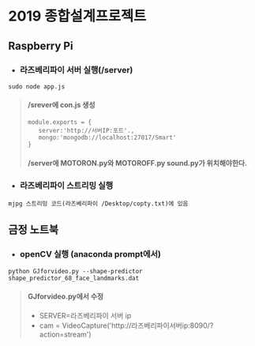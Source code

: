 # 2019 종합설계프로젝트


Raspberry Pi
------------

+ ### 라즈베리파이 서버 실행(/server)
```
sudo node app.js
```
> #### /srever에 con.js 생성
>```
>module.exports = {
>    server:'http://서버IP:포트'.,
>    mongo:'mongodb://localhost:27017/Smart'
>}
>```
> #### /server에 MOTORON.py와 MOTOROFF.py sound.py가 위치해야한다.

+ ### 라즈베리파이 스트리밍 실행
```
mjpg 스트리밍 코드(라즈베리파이 /Desktop/copty.txt)에 있음
```


금정 노트북
-----------
+ ### openCV 실행 (anaconda prompt에서)
```
python GJforvideo.py --shape-predictor shape_predictor_68_face_landmarks.dat
```
> #### GJforvideo.py에서 수정
> * SERVER=라즈베리파이 서버 ip
> * cam = VideoCapture('http://라즈베리파이서버ip:8090/?action=stream')
